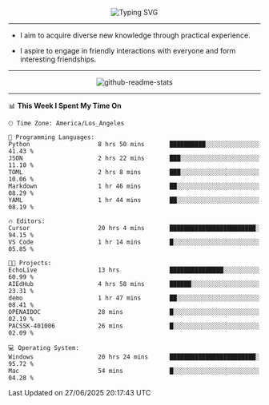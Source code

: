 <p align="center">
  <img src="https://readme-typing-svg.demolab.com?font=Fira+Code&weight=500&size=32&duration=2500&pause=1600&center=true&vCenter=true&random=false&width=1024&height=64&lines=Hi+there+%F0%9F%91%8B;I'm+delighted+you+could+make+it+here+%F0%9F%8E%89;I'm+Harry%2C+a+college+student+still+finding+my+way" alt="Typing SVG" />
</p>


---


- I aim to acquire diverse new knowledge through practical experience.

- I aspire to engage in friendly interactions with everyone and form interesting friendships.


---


<p align="center">
  <img src="https://github-readme-stats.vercel.app/api?username=Harry-Jing&show_icons=true" alt="github-readme-stats"/>
</p>


---

<!--START_SECTION:waka-->
📊 **This Week I Spent My Time On** 

```text
🕑︎ Time Zone: America/Los_Angeles

💬 Programming Languages: 
Python                   8 hrs 50 mins       ██████████░░░░░░░░░░░░░░░   41.43 % 
JSON                     2 hrs 22 mins       ███░░░░░░░░░░░░░░░░░░░░░░   11.10 % 
TOML                     2 hrs 8 mins        ███░░░░░░░░░░░░░░░░░░░░░░   10.06 % 
Markdown                 1 hr 46 mins        ██░░░░░░░░░░░░░░░░░░░░░░░   08.29 % 
YAML                     1 hr 44 mins        ██░░░░░░░░░░░░░░░░░░░░░░░   08.19 % 

🔥 Editors: 
Cursor                   20 hrs 4 mins       ████████████████████████░   94.15 % 
VS Code                  1 hr 14 mins        █░░░░░░░░░░░░░░░░░░░░░░░░   05.85 % 

🐱‍💻 Projects: 
EchoLive                 13 hrs              ███████████████░░░░░░░░░░   60.99 % 
AIEdHub                  4 hrs 58 mins       ██████░░░░░░░░░░░░░░░░░░░   23.31 % 
demo                     1 hr 47 mins        ██░░░░░░░░░░░░░░░░░░░░░░░   08.41 % 
OPENAIDOC                28 mins             █░░░░░░░░░░░░░░░░░░░░░░░░   02.19 % 
PACSSK-401006            26 mins             █░░░░░░░░░░░░░░░░░░░░░░░░   02.09 % 

💻 Operating System: 
Windows                  20 hrs 24 mins      ████████████████████████░   95.72 % 
Mac                      54 mins             █░░░░░░░░░░░░░░░░░░░░░░░░   04.28 % 
```


 Last Updated on 27/06/2025 20:17:43 UTC
<!--END_SECTION:waka-->
